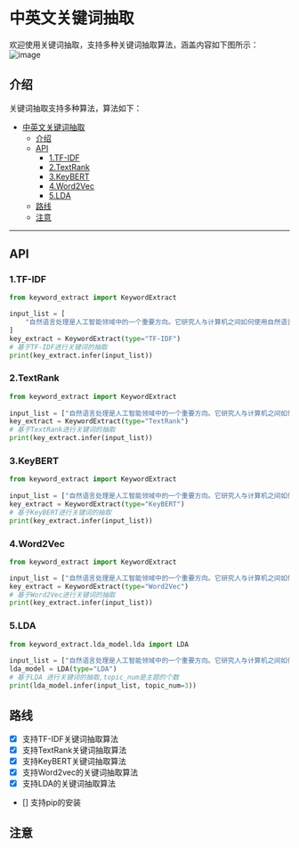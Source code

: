 #  中英文关键词抽取
欢迎使用关键词抽取，支持多种关键词抽取算法，涵盖内容如下图所示：
![image](images/main.png)



## 介绍

关键词抽取支持多种算法，算法如下：
- [中英文关键词抽取](#中英文关键词抽取)
  - [介绍](#介绍)
  - [API](#api)
    - [1.TF-IDF](#1tf-idf)
    - [2.TextRank](#2textrank)
    - [3.KeyBERT](#3KeyBERT)
    - [4.Word2Vec](#4Word2Vec)
    - [5.LDA](#5LDA)
  - [路线](#路线)
  - [注意](#注意)




---
## API



### 1.TF-IDF


```python
from keyword_extract import KeywordExtract

input_list = [
    "自然语言处理是人工智能领域中的一个重要方向。它研究人与计算机之间如何使用自然语言进行有效沟通。"
]
key_extract = KeywordExtract(type="TF-IDF")
# 基于TF-IDF进行关键词的抽取
print(key_extract.infer(input_list))
```

### 2.TextRank


```python
from keyword_extract import KeywordExtract
   
input_list = ["自然语言处理是人工智能领域中的一个重要方向。它研究人与计算机之间如何使用自然语言进行有效沟通。"]
key_extract = KeywordExtract(type="TextRank")
# 基于TextRank进行关键词的抽取
print(key_extract.infer(input_list))

```
### 3.KeyBERT


```python
from keyword_extract import KeywordExtract
  
input_list = ["自然语言处理是人工智能领域中的一个重要方向。它研究人与计算机之间如何使用自然语言进行有效沟通。"]
key_extract = KeywordExtract(type="KeyBERT")
# 基于KeyBERT进行关键词的抽取
print(key_extract.infer(input_list))

```

### 4.Word2Vec


```python
from keyword_extract import KeywordExtract

input_list = ["自然语言处理是人工智能领域中的一个重要方向。它研究人与计算机之间如何使用自然语言进行有效沟通。"]
key_extract = KeywordExtract(type="Word2Vec")
# 基于Word2Vec进行关键词的抽取
print(key_extract.infer(input_list))

```

### 5.LDA


```python
from keyword_extract.lda_model.lda import LDA
 
input_list = ["自然语言处理是人工智能领域中的一个重要方向。它研究人与计算机之间如何使用自然语言进行有效沟通。"]
lda_model = LDA(type="LDA")
# 基于LDA 进行关键词的抽取,topic_num是主题的个数
print(lda_model.infer(input_list, topic_num=3))

```

## 路线

* [X] 支持TF-IDF关键词抽取算法
* [X] 支持TextRank关键词抽取算法
* [X] 支持KeyBERT关键词抽取算法
* [X] 支持Word2vec的关键词抽取算法
* [X] 支持LDA的关键词抽取算法
* [] 支持pip的安装




## 注意

